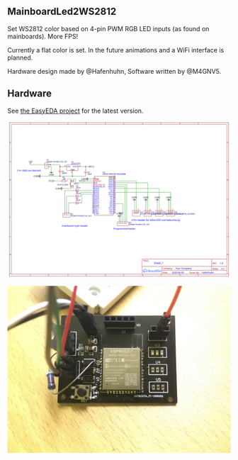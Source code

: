 ## MainboardLed2WS2812

Set WS2812 color based on 4-pin PWM RGB LED inputs (as found on mainboards). More FPS!

Currently a flat color is set. In the future animations and a WiFi interface is planned.

Hardware design made by @Hafenhuhn, Software written by @M4GNV5.

## Hardware

See [the EasyEDA project](https://easyeda.com/hafenhuhn/4pin-to-3-pin_copy) for the latest version.

![](schematic.svg)

![](pcb.jpg)
